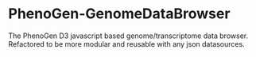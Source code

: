 # PhenoGen-GenomeDataBrowser
The PhenoGen D3 javascript based genome/transcriptome data browser.  Refactored to be more modular and reusable with any json datasources.
